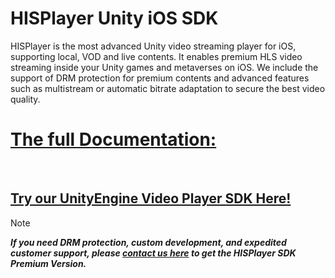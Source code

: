 # HISPlayer Unity iOS SDK

HISPlayer is the most advanced Unity video streaming player for iOS, supporting local, VOD and live contents. It enables premium HLS video streaming inside your Unity games and metaverses on iOS. We include the support of DRM protection for premium contents and advanced features such as multistream or automatic bitrate adaptation to secure the best video quality.

# [The full Documentation:](https://hisplayer.github.io/UnityiOS-SDK)


<br>

## [Try our UnityEngine Video Player SDK Here!](https://github.com/HISPlayer/Unity_Video_Player/releases/tag/v3.4.1)


> [!NOTE]
> ***If you need DRM protection, custom development, and expedited customer support, please [contact us here](https://hisplayer.com/contact-hisplayer-unity-sdk-premium/) to get the HISPlayer SDK Premium Version.***
